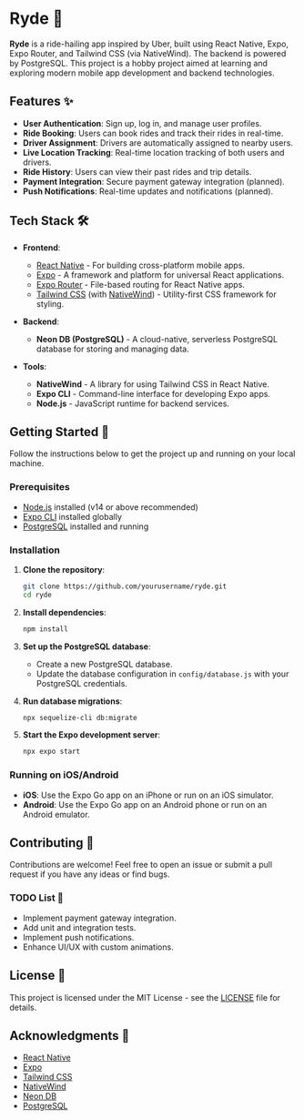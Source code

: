 # Ryde 🚗

**Ryde** is a ride-hailing app inspired by Uber, built using React Native, Expo, Expo Router, and Tailwind CSS (via NativeWind). The backend is powered by PostgreSQL. This project is a hobby project aimed at learning and exploring modern mobile app development and backend technologies.

## Features ✨

- **User Authentication**: Sign up, log in, and manage user profiles.
- **Ride Booking**: Users can book rides and track their rides in real-time.
- **Driver Assignment**: Drivers are automatically assigned to nearby users.
- **Live Location Tracking**: Real-time location tracking of both users and drivers.
- **Ride History**: Users can view their past rides and trip details.
- **Payment Integration**: Secure payment gateway integration (planned).
- **Push Notifications**: Real-time updates and notifications (planned).

## Tech Stack 🛠️

- **Frontend**:
  - [React Native](https://reactnative.dev/) - For building cross-platform mobile apps.
  - [Expo](https://expo.dev/) - A framework and platform for universal React applications.
  - [Expo Router](https://expo.dev/router) - File-based routing for React Native apps.
  - [Tailwind CSS](https://tailwindcss.com/) (with [NativeWind](https://www.nativewind.dev/)) - Utility-first CSS framework for styling.
- **Backend**:

  - **Neon DB (PostgreSQL)** - A cloud-native, serverless PostgreSQL database for storing and managing data.

- **Tools**:
  - **NativeWind** - A library for using Tailwind CSS in React Native.
  - **Expo CLI** - Command-line interface for developing Expo apps.
  - **Node.js** - JavaScript runtime for backend services.

## Getting Started 🚀

Follow the instructions below to get the project up and running on your local machine.

### Prerequisites

- [Node.js](https://nodejs.org/) installed (v14 or above recommended)
- [Expo CLI](https://docs.expo.dev/get-started/installation/) installed globally
- [PostgreSQL](https://www.postgresql.org/download/) installed and running

### Installation

1. **Clone the repository**:

   ```bash
   git clone https://github.com/yourusername/ryde.git
   cd ryde
   ```

2. **Install dependencies**:

   ```bash
   npm install
   ```

3. **Set up the PostgreSQL database**:

   - Create a new PostgreSQL database.
   - Update the database configuration in `config/database.js` with your PostgreSQL credentials.

4. **Run database migrations**:

   ```bash
   npx sequelize-cli db:migrate
   ```

5. **Start the Expo development server**:

   ```bash
   npx expo start
   ```

### Running on iOS/Android

- **iOS**: Use the Expo Go app on an iPhone or run on an iOS simulator.
- **Android**: Use the Expo Go app on an Android phone or run on an Android emulator.

## Contributing 🤝

Contributions are welcome! Feel free to open an issue or submit a pull request if you have any ideas or find bugs.

### TODO List 📝

- Implement payment gateway integration.
- Add unit and integration tests.
- Implement push notifications.
- Enhance UI/UX with custom animations.

## License 📄

This project is licensed under the MIT License - see the [LICENSE](LICENSE) file for details.

## Acknowledgments 🙏

- [React Native](https://reactnative.dev/)
- [Expo](https://expo.dev/)
- [Tailwind CSS](https://tailwindcss.com/)
- [NativeWind](https://www.nativewind.dev/)
- [Neon DB](https://neon.tech/)
- [PostgreSQL](https://www.postgresql.org/)
